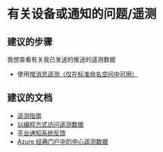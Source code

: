 <properties
    pageTitle="有关设备或通知的问题/遥测"
    description="有关设备或通知的问题/遥测"
    service="microsoft.notificationhubs"
    authors="faridabharmal"
    displayOrder=""
    selfHelpType="generic"
    resource="namespaces"
    resourceTags="notificationHubs"
    productPesIds="15973"
    supportTopicIds="32565575"
    cloudEnvironments="public"
/>


# <a name="issues-with-devices-or-notificationstelemetric"></a>有关设备或通知的问题/遥测

## <a name="recommended-steps"></a>**建议的步骤**
 我想查看有关我已发送的推送的遥测数据<br>
* 使用[按消息遥测（仅在标准命名空间中可用）](http://go.microsoft.com/fwlink/?LinkID=824689)<br>

## <a name="recommended-documents"></a>**建议的文档**
* [遥测指南](http://go.microsoft.com/fwlink/?LinkID=824683)<br>
* [以编程方式访问遥测数据](http://go.microsoft.com/fwlink/?LinkID=824684)<br>
* [平台通知系统反馈](http://go.microsoft.com/fwlink/?LinkID=824688)<br>
* [Azure 经典门户中的中心遥测数据](https://manage.windowsazure.com/)<br>



<!--HONumber=Jan17_HO2-->


